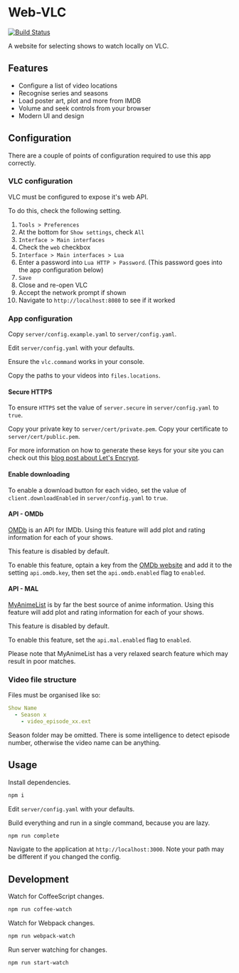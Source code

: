 # Web-VLC

[![Build Status](https://travis-ci.com/ScreamingHawk/web-vlc.svg?branch=master)](https://travis-ci.com/ScreamingHawk/web-vlc)

A website for selecting shows to watch locally on VLC.

## Features

* Configure a list of video locations
* Recognise series and seasons
* Load poster art, plot and more from IMDB
* Volume and seek controls from your browser
* Modern UI and design

## Configuration

There are a couple of points of configuration required to use this app correctly.

### VLC configuration

VLC must be configured to expose it's web API.

To do this, check the following setting.

1. `Tools > Preferences`
2. At the bottom for `Show settings`, check `All`
3. `Interface > Main interfaces`
4. Check the `web` checkbox
5. `Interface > Main interfaces > Lua`
6. Enter a password into `Lua HTTP > Password`. (This password goes into the app configuration below)
7. `Save`
8. Close and re-open VLC
9. Accept the network prompt if shown
10. Navigate to `http://localhost:8080` to see if it worked

### App configuration

Copy `server/config.example.yaml` to `server/config.yaml`.

Edit `server/config.yaml` with your defaults.

Ensure the `vlc.command` works in your console.

Copy the paths to your videos into `files.locations`.

#### Secure HTTPS

To ensure `HTTPS` set the value of `server.secure` in `server/config.yaml` to `true`.

Copy your private key to `server/cert/private.pem`.
Copy your certificate to `server/cert/public.pem`.

For more information on how to generate these keys for your site you can check out this [blog post about Let's Encrypt][1].

#### Enable downloading

To enable a download button for each video, set the value of `client.downloadEnabled` in `server/config.yaml` to `true`.

#### API - OMDb

[OMDb][2] is an API for IMDb. Using this feature will add plot and rating information for each of your shows.

This feature is disabled by default.

To enable this feature, optain a key from the [OMDb website][2] and add it to the setting `api.omdb.key`, then set the `api.omdb.enabled` flag to `enabled`.

#### API - MAL

[MyAnimeList][3] is by far the best source of anime information. Using this feature will add plot and rating information for each of your shows.

This feature is disabled by default.

To enable this feature, set the `api.mal.enabled` flag to `enabled`.

Please note that MyAnimeList has a very relaxed search feature which may result in poor matches.

### Video file structure

Files must be organised like so:

```yml
Show Name
  - Season x
    - video_episode_xx.ext
```

Season folder may be omitted.
There is some intelligence to detect episode number, otherwise the video name can be anything.

## Usage

Install dependencies.

```sh
npm i
```

Edit `server/config.yaml` with your defaults.

Build everything and run in a single command, because you are lazy.

```sh
npm run complete
```

Navigate to the application at `http://localhost:3000`.
Note your path may be different if you changed the config.

## Development

Watch for CoffeeScript changes.

```sh
npm run coffee-watch
```

Watch for Webpack changes.

```sh
npm run webpack-watch
```

Run server watching for changes.

```sh
npm run start-watch
```

[1]: https://michael.standen.link/2018/06/22/lets-encrypt-cert.html
[2]: https://www.omdbapi.com/
[3]: https://myanimelist.net/
